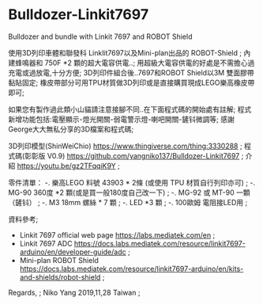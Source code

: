 # Bulldozer-Linkit7697
Bulldozer and bundle with Linkit 7697 and ROBOT Shield 

使用3D列印車體和聯發科 Linklit7697以及Mini-plan出品的 ROBOT-Shield ;
內建蜂鳴器和 750F *2 顆的超大電容供電..;
用超級大電容供電的好處是不需擔心過充電或過放電,十分方便;
3D列印件組合後..7697和ROBOT Shield以3M 雙面膠帶黏貼固定;
橡皮帶部分可用TPU材質做3D列印或是直接購買現成LEGO樂高橡皮帶即可;

如果您有製作過此類小山貓請注意接腳不同..在下面程式碼的開始處有註解;
程式新增功能包括:電壓顯示-燈光開關-弱電警示燈-喇吧開關-鏟钭微調等;
感謝 George大大無私分享的3D檔案和程式碼;

3D列印模型(ShinWeiChio) https://www.thingiverse.com/thing:3330288 ;
程式碼(彰彰版 V0.9) https://github.com/yangniko137/Bulldozer-Linkit7697 ;
介紹 https://youtu.be/gz2TFqqiK9Y   ;

零件清單：
-. 樂高LEGO 料號 43903 * 2條 (或使用 TPU 材質自行列印亦可) ;
-. MG-90 360度 *2 顆(或是買一般180度自己改一下) ;
-. MG-92 或 MT-90 一顆 （鏟钭） ;
-. M3 18mm 螺絲 * 7 顆 ;
-. LED *3 顆 ;
-. 100歐姆 電阻接LED用 ;

資料參考;
- Linkit 7697 official web page https://labs.mediatek.com/en   ;
- Linkit 7697 ADC https://docs.labs.mediatek.com/resource/linkit7697-arduino/en/developer-guide/adc   ;
- Mini-plan ROBOT Shield https://docs.labs.mediatek.com/resource/linkit7697-arduino/en/kits-and-shields/robot-shield   ;

Regards, ;
Niko Yang 2019,11,28 Taiwan ;
